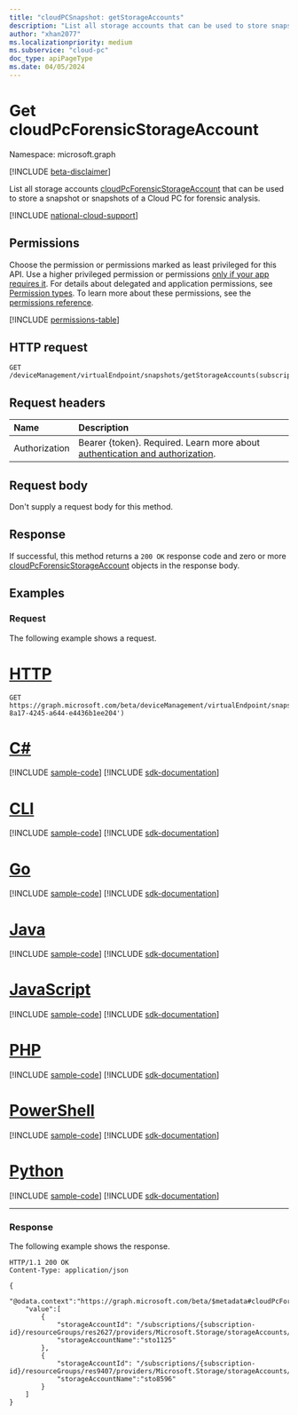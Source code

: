 ```yaml
---
title: "cloudPCSnapshot: getStorageAccounts"
description: "List all storage accounts that can be used to store snapshot(s) of a Cloud PC for forensic analysis."
author: "xhan2077"
ms.localizationpriority: medium
ms.subservice: "cloud-pc"
doc_type: apiPageType
ms.date: 04/05/2024
---
```


# Get cloudPcForensicStorageAccount
Namespace: microsoft.graph

[!INCLUDE [beta-disclaimer](../../includes/beta-disclaimer.md)]

List all storage accounts [cloudPcForensicStorageAccount](../resources/cloudpcforensicstorageaccount.md) that can be used to store a snapshot or snapshots of a Cloud PC for forensic analysis.

[!INCLUDE [national-cloud-support](../../includes/global-us.md)]

## Permissions
Choose the permission or permissions marked as least privileged for this API. Use a higher privileged permission or permissions [only if your app requires it](/graph/permissions-overview#best-practices-for-using-microsoft-graph-permissions). For details about delegated and application permissions, see [Permission types](/graph/permissions-overview#permission-types). To learn more about these permissions, see the [permissions reference](/graph/permissions-reference).

<!-- { "blockType": "permissions", "name": "cloudpcsnapshot_getstorageaccounts" } -->
[!INCLUDE [permissions-table](../includes/permissions/cloudpcsnapshot-getstorageaccounts-permissions.md)]

## HTTP request

<!-- {
  "blockType": "ignored"
}
-->
``` http
GET /deviceManagement/virtualEndpoint/snapshots/getStorageAccounts(subscriptionId='{subscriptionId}')
```

## Request headers
|Name|Description|
|:---|:---|
|Authorization|Bearer {token}. Required. Learn more about [authentication and authorization](/graph/auth/auth-concepts).|

## Request body
Don't supply a request body for this method.

## Response

If successful, this method returns a `200 OK` response code and zero or more [cloudPcForensicStorageAccount](../resources/cloudpcsnapshot.md) objects in the response body.

## Examples

### Request

The following example shows a request.


# [HTTP](#tab/http)
<!-- {
  "blockType": "request",
  "name": "get_cloudpcforensicstorageaccount"
}
-->
``` http
GET https://graph.microsoft.com/beta/deviceManagement/virtualEndpoint/snapshots/getStorageAccounts(subscriptionId='cb6ad4c4-8a17-4245-a644-e4436b1ee204')
```

# [C#](#tab/csharp)
[!INCLUDE [sample-code](../includes/snippets/csharp/get-cloudpcforensicstorageaccount-csharp-snippets.md)]
[!INCLUDE [sdk-documentation](../includes/snippets/snippets-sdk-documentation-link.md)]

# [CLI](#tab/cli)
[!INCLUDE [sample-code](../includes/snippets/cli/get-cloudpcforensicstorageaccount-cli-snippets.md)]
[!INCLUDE [sdk-documentation](../includes/snippets/snippets-sdk-documentation-link.md)]

# [Go](#tab/go)
[!INCLUDE [sample-code](../includes/snippets/go/get-cloudpcforensicstorageaccount-go-snippets.md)]
[!INCLUDE [sdk-documentation](../includes/snippets/snippets-sdk-documentation-link.md)]

# [Java](#tab/java)
[!INCLUDE [sample-code](../includes/snippets/java/get-cloudpcforensicstorageaccount-java-snippets.md)]
[!INCLUDE [sdk-documentation](../includes/snippets/snippets-sdk-documentation-link.md)]

# [JavaScript](#tab/javascript)
[!INCLUDE [sample-code](../includes/snippets/javascript/get-cloudpcforensicstorageaccount-javascript-snippets.md)]
[!INCLUDE [sdk-documentation](../includes/snippets/snippets-sdk-documentation-link.md)]

# [PHP](#tab/php)
[!INCLUDE [sample-code](../includes/snippets/php/get-cloudpcforensicstorageaccount-php-snippets.md)]
[!INCLUDE [sdk-documentation](../includes/snippets/snippets-sdk-documentation-link.md)]

# [PowerShell](#tab/powershell)
[!INCLUDE [sample-code](../includes/snippets/powershell/get-cloudpcforensicstorageaccount-powershell-snippets.md)]
[!INCLUDE [sdk-documentation](../includes/snippets/snippets-sdk-documentation-link.md)]

# [Python](#tab/python)
[!INCLUDE [sample-code](../includes/snippets/python/get-cloudpcforensicstorageaccount-python-snippets.md)]
[!INCLUDE [sdk-documentation](../includes/snippets/snippets-sdk-documentation-link.md)]

---

### Response

The following example shows the response.

<!-- {
  "blockType": "response",
  "truncated": true,
  "@odata.type": "microsoft.graph.cloudPcForensicStorageAccount"
}
-->
``` http
HTTP/1.1 200 OK
Content-Type: application/json

{
    "@odata.context":"https://graph.microsoft.com/beta/$metadata#cloudPcForensicStorageAccounts",
    "value":[
        {
            "storageAccountId": "/subscriptions/{subscription-id}/resourceGroups/res2627/providers/Microsoft.Storage/storageAccounts/sto1125",
            "storageAccountName":"sto1125"
        },
        {
            "storageAccountId": "/subscriptions/{subscription-id}/resourceGroups/res9407/providers/Microsoft.Storage/storageAccounts/sto8596",
            "storageAccountName":"sto8596"
        }
    ]
}
```

